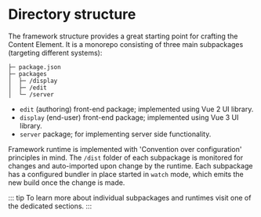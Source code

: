 # Directory structure

The framework structure provides a great starting point for crafting
the Content Element. It is a monorepo consisting of three
main subpackages (targeting different systems):

```
├─ package.json
├─ packages
│  ├─ /display
│  ├─ /edit
│  └─ /server
```

- `edit` (authoring) front-end package; implemented using Vue 2 UI library.
- `display` (end-user) front-end package; implemented using Vue 3 UI library.
- `server` package; for implementing server side functionality.

Framework runtime is implemented with 'Convention over configuration' principles
in mind. The `/dist` folder of each subpackage is monitored for changes and
auto-imported upon change by the runtime. Each subpackage has a configured
bundler in place started in `watch` mode, which emits the new build once the
change is made.

::: tip
To learn more about individual subpackages and runtimes visit one of the
dedicated sections.
:::
